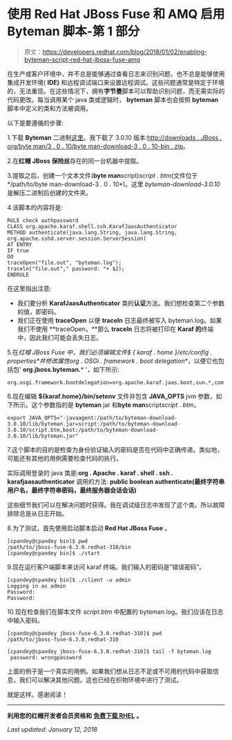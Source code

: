 # 使用 Red Hat JBoss Fuse 和 AMQ 启用 Byteman 脚本-第 1 部分

> 原文：<https://developers.redhat.com/blog/2018/01/02/enabling-byteman-script-red-hat-jboss-fuse-amq>

在生产或客户环境中，并不总是能够通过查看日志来识别问题，也不总是能够使用集成开发环境( **IDE)** 和远程调试端口来设置远程调试。这些问题通常是特定于环境的，无法重现。在这些情况下，拥有**字节曼**脚本可以帮助识别问题，而无需实际的代码更改。每当调用某个 java 类或逻辑时， **byteman** 脚本也会按照 **byteman** 脚本中定义的类和方法被调用。

以下是要遵循的步骤:

1.下载 **Byteman** 二进制[这里](http://byteman.jboss.org/downloads.html)。我下载了 3.0.10 版本:[http://downloads . JBoss . org/byte man/3 . 0 . 10/byte man-download-3 . 0 . 10-bin . zip](http://downloads.jboss.org/byteman/3.0.10/byteman-download-3.0.10-bin.zip)。

2.在**红帽 JBoss 保险丝**存在的同一台机器中提取。

3.提取之后，创建一个文本文件(**byte man**script)*script . btm*(文件位于*/path/to/byte man-download-3 . 0 . 10*)。这里 *byteman-download-3.0.10* 是解压二进制后创建的文件夹。

4.该脚本的内容将是:

```
RULE check authpassword
CLASS org.apache.karaf.shell.ssh.KarafJaasAuthenticator
METHOD authenticate(java.lang.String, java.lang.String, org.apache.sshd.server.session.ServerSession)
AT ENTRY
IF true
DO 
traceOpen("file.out", "byteman.log");
traceln("file.out"," password: "+ $2);
ENDRULE

```

在这里指出注意:

*   我们要分析 **KarafJaasAuthenticator** 类的**认证**方法。我们想检查第二个参数的值，即密码。
*   我们正在使用 **traceOpen** 以便 **traceln** 日志最终被写入 byteman.log。如果我们不使用 **traceOpen，**那么 **traceln** 日志将被打印在 **Karaf 的**终端中，因此我们可能会丢失日志。

5.在**红帽 JBoss Fuse 中，**我们必须编辑文件*$ { karaf . home }/etc/config . properties*并修改属性**org . OSGi . framework . boot delegation**，以便它也包括包' **org.jboss.byteman.*** '，如下所示:

```
org.osgi.framework.bootdelegation=org.apache.karaf.jaas.boot,sun.*,com.sun.*,javax.transaction,javax.transaction.*,org.apache.xalan.processor,org.apache.xpath.jaxp,org.apache.xml.dtm.ref,org.apache.xerces.jaxp.datatype,org.apache.xerces.stax,org.apache.xerces.parsers,org.apache.xerces.jaxp,org.apache.xerces.jaxp.validation,org.apache.xerces.dom,org.jboss.byteman.*
```

6.现在编辑 **${karaf.home}/bin/setenv** 文件并包含 **JAVA_OPTS** jvm 参数，如下所示。这个参数指的是 **byteman** jar 和**byte man**script*script . btm*。

```
export JAVA_OPTS="-javaagent:/path/to/byteman-download-3.0.10/lib/byteman.jar=script:/path/to/byteman-download-3.0.10/script.btm,boot:/path/to/byteman-download-3.0.10/lib/byteman.jar"
```

7.这个脚本的目的是检查为身份验证输入的密码是否在代码中正确传递。类似地，可能还有其他的用例需要检查代码的执行。

实际调用登录的 java 类是:**org . Apache . karaf . shell . ssh . karafjaasauthenticator**
调用的方法: **public boolean authenticate(最终字符串用户名，最终字符串密码，最终服务器会话会话)**

这些细节我们可以在解决问题时获得。我在调试级日志中发现了这个类。所以故障排除总是从日志开始。

8.为了测试，首先使用启动脚本启动 **Red Hat JBoss Fuse** 。

```
[cpandey@cpandey bin]$ pwd
/path/to/jboss-fuse-6.3.0.redhat-310/bin
[cpandey@cpandey bin]$ ./start
```

9.现在运行客户端脚本来访问 karaf 终端。我们输入的密码是“错误密码”。

```
[cpandey@cpandey bin]$ ./client -u admin
Logging in as admin
Password: 
Password:
```

10.现在检查我们在脚本文件 *script.btm* 中配置的 byteman.log。我们应该在日志中输入密码。

```
[cpandey@cpandey jboss-fuse-6.3.0.redhat-310]$ pwd
/path/to/jboss-fuse-6.3.0.redhat-310

[cpandey@cpandey jboss-fuse-6.3.0.redhat-310]$ tail -f byteman.log 
 password: wrongpassword
```

上面的例子是一个真实的用例。如果我们想从日志不足或不可用的代码中获取信息，我们可以解决其他问题。这也已经在织物环境中进行了测试。

就是这样。感谢阅读！

* * *

**利用您的红帽开发者会员资格和** [**免费下载 RHEL**](http://developers.redhat.com/products/rhel/download/) **。**

*Last updated: January 12, 2018*